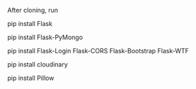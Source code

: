 After cloning, run 

pip install Flask  

pip install Flask-PyMongo   

pip install Flask-Login Flask-CORS Flask-Bootstrap Flask-WTF


pip install cloudinary


pip install Pillow

